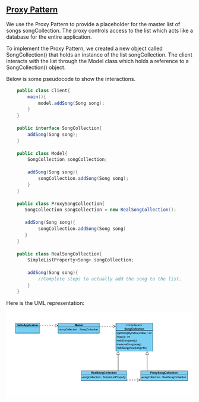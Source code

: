## <ins> Proxy Pattern

We use the Proxy Pattern to provide a placeholder for the master list of songs songCollection. The proxy 
controls access to the list which acts like a database for the entire application.

To implement the Proxy Pattern, we created a new object called SongCollection() that holds an instance of the list songCollection.
The client interacts with the list through the Model class which holds a reference to a SongCollection() object.

Below is some pseudocode to show the interactions. 

```java
    public class Client{
        main(){
            model.addSong(Song song);
        }
    }
    
    public interface SongCollection{
        addSong(Song song);
    }
    
    public class Model{
        SongCollection songCollection;
        
        addSong(Song song){
            songCollection.addSong(Song song);
        }
    }
    
    public class ProxySongCollection{
       SongCollection songCollection = new RealSongCollection();
       
       addSong(Song song){
            songCollection.addSong(Song song)
       }
    }
    
    public class RealSongCollection{
        SimpleListProperty<Song> songCollection;
        
        addSong(Song song){
            //Complete steps to actually add the song to the list.
        }
    }
```

Here is the UML representation: 

![Proxy](Images/Proxy.PNG)